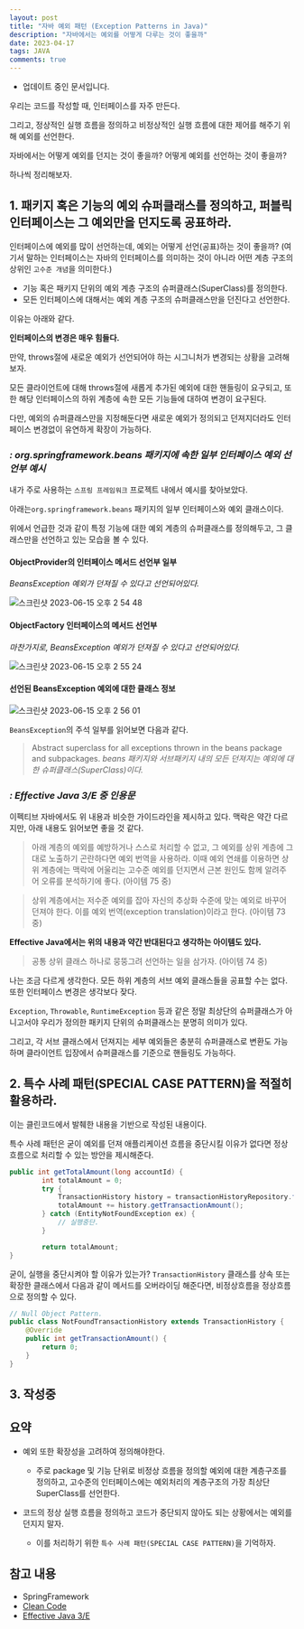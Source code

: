 ```yaml
---
layout: post
title: "자바 예외 패턴 (Exception Patterns in Java)"
description: "자바에서는 예외를 어떻게 다루는 것이 좋을까"
date: 2023-04-17
tags: JAVA
comments: true
---
```


- 업데이트 중인 문서입니다.

우리는 코드를 작성할 때, 인터페이스를 자주 만든다.

그리고, 정상적인 실행 흐름을 정의하고 비정상적인 실행 흐름에 대한 제어를 해주기 위해 예외를 선언한다.

자바에서는 어떻게 예외를 던지는 것이 좋을까? 어떻게 예외를 선언하는 것이 좋을까?

하나씩 정리해보자.

## 1. 패키지 혹은 기능의 예외 슈퍼클래스를 정의하고, 퍼블릭 인터페이스는 그 예외만을 던지도록 공표하라.

인터페이스에 예외를 많이 선언하는데, 예외는 어떻게 선언(공표)하는 것이 좋을까? (여기서 말하는 인터페이스는 자바의 인터페이스를 의미하는 것이 아니라 어떤 계층 구조의 상위인 `고수준 개념`을 의미한다.)

- 기능 혹은 패키지 단위의 예외 계층 구조의 슈퍼클래스(SuperClass)를 정의한다.
- 모든 인터페이스에 대해서는 예외 계층 구조의 슈퍼클래스만을 던진다고 선언한다.

이유는 아래와 같다.

**인터페이스의 변경은 매우 힘들다.**
 
 만약, throws절에 새로운 예외가 선언되어야 하는 시그니처가 변경되는 상황을 고려해보자.
 
 모든 클라이언트에 대해 throws절에 새롭게 추가된 예외에 대한 핸들링이 요구되고, 또한 해당 인터페이스의 하위 계층에 속한 모든 기능들에 대하여 변경이 요구된다.
 
 다만, 예외의 슈퍼클래스만을 지정해둔다면 새로운 예외가 정의되고 던져지더라도 인터페이스 변경없이 유연하게 확장이 가능하다.


### *: org.springframework.beans 패키지에 속한 일부 인터페이스 예외 선언부 예시*

내가 주로 사용하는 `스프링 프레임워크` 프로젝트 내에서 예시를 찾아보았다.

아래는`org.springframework.beans` 패키지의 일부 인터페이스와 예외 클래스이다.

위에서 언급한 것과 같이 특정 기능에 대한 예외 계층의 슈퍼클래스를 정의해두고, 그 클래스만을 선언하고 있는 모습을 볼 수 있다.

#### ObjectProvider의 인터페이스 메서드 선언부 일부
*BeansException 예외가 던져질 수 있다고 선언되어있다.*

![스크린샷 2023-06-15 오후 2 54 48](https://github.com/parkhuiwo0/parkhuiwo0.github.io/assets/48363085/ff76c8b4-0ab0-4501-9567-79291f18c530)

#### ObjectFactory 인터페이스의 메서드 선언부
*마찬가지로, BeansException 예외가 던져질 수 있다고 선언되어있다.*

![스크린샷 2023-06-15 오후 2 55 24](https://github.com/parkhuiwo0/parkhuiwo0.github.io/assets/48363085/1c067947-e555-4e4c-9400-d5aa8f0d4317)

#### 선언된 BeansException 예외에 대한 클래스 정보
![스크린샷 2023-06-15 오후 2 56 01](https://github.com/parkhuiwo0/parkhuiwo0.github.io/assets/48363085/7456864f-1eac-4e71-81f3-b9e2cfb6e2e3)

`BeansException`의 주석 일부를 읽어보면 다음과 같다.

> Abstract superclass for all exceptions thrown in the beans package and subpackages.
 *beans 패키지와 서브패키지 내의 모든 던져지는 예외에 대한 슈퍼클래스(SuperClass)이다.*


### *: Effective Java 3/E 중 인용문*

이펙티브 자바에서도 위 내용과 비슷한 가이드라인을 제시하고 있다. 맥락은 약간 다르지만, 아래 내용도 읽어보면 좋을 것 같다.

> 아래 계층의 예외를 예방하거나 스스로 처리할 수 없고, 그 예외를 상위 계층에 그대로 노출하기 곤란하다면 예외 번역을 사용하라. 이때 예외 연쇄를 이용하면 상위 계층에는 맥락에 어울리는 고수준 예외를 던지면서 근본 원인도 함께 알려주어 오류를 분석하기에 좋다. (아이템 75 중)

> 상위 계층에서는 저수준 예외를 잡아 자신의 추상화 수준에 맞는 예외로 바꾸어 던져야 한다. 이를 예외 번역(exception translation)이라고 한다. (아이템 73 중)

**Effective Java에서는 위의 내용과 약간 반대된다고 생각하는 아이템도 있다.**
> 공통 상위 클래스 하나로 뭉뚱그려 선언하는 일을 삼가자. (아이템 74 중)

나는 조금 다르게 생각한다. 모든 하위 계층의 서브 예외 클래스들을 공표할 수는 없다. 또한 인터페이스 변경은 생각보다 잦다.

`Exception`, `Throwable`, `RuntimeException` 등과 같은 정말 최상단의 슈퍼클래스가 아니고서야 우리가 정의한 패키지 단위의 슈퍼클래스는 분명히 의미가 있다.

그리고, 각 서브 클래스에서 던져지는 세부 예외들은 충분히 슈퍼클래스로 변환도 가능하며 클라이언트 입장에서 슈퍼클래스를 기준으로 핸들링도 가능하다.

## 2. 특수 사례 패턴(SPECIAL CASE PATTERN)을 적절히 활용하라.

이는 클린코드에서 발췌한 내용을 기반으로 작성된 내용이다.

특수 사례 패턴은 굳이 예외를 던져 애플리케이션 흐름을 중단시킬 이유가 없다면 정상흐름으로 처리할 수 있는 방안을 제시해준다.

```java
public int getTotalAmount(long accountId) {
        int totalAmount = 0;
        try {
            TransactionHistory history = transactionHistoryRepository.findByAccountId(accountId);
            totalAmount += history.getTransactionAmount();
        } catch (EntityNotFoundException ex) {
            // 실행중단.
        }

        return totalAmount;
}
```

굳이, 실행을 중단시켜야 할 이유가 있는가? `TransactionHistory` 클래스를 상속 또는 확장한 클래스에서 다음과 같이 메서드를 오버라이딩 해준다면, 비정상흐름을 정상흐름으로 정의할 수 있다.

```java
// Null Object Pattern.
public class NotFoundTransactionHistory extends TransactionHistory {
    @Override
    public int getTransactionAmount() {
        return 0;
    }
}
```

## 3. 작성중

## 요약
- 예외 또한 확장성을 고려하여 정의해야한다.
    - 주로 package 및 기능 단위로 비정상 흐름을 정의할 예외에 대한 계층구조를 정의하고, 고수준의 인터페이스에는 예외처리의 계층구조의 가장 최상단 SuperClass를 선언한다.
     
- 코드의 정상 실행 흐름을 정의하고 코드가 중단되지 않아도 되는 상황에서는 예외를 던지지 말자.
    - 이를 처리하기 위한 `특수 사례 패턴(SPECIAL CASE PATTERN)`을 기억하자.


## 참고 내용
- SpringFramework 
- [Clean Code](https://www.yes24.com/Product/Goods/11681152)
- [Effective Java 3/E](https://www.yes24.com/Product/Goods/65551284)
